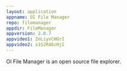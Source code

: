 ```yaml
---
layout: application
appname: OI File Manager
repo: filemanager
appdir: FileManager
appversion: 2.0.7
appvideo1: ZnLiyvCHGrI
appvideo2: x1S2R46cHjI
---
```

OI File Manager is an open source file explorer.
